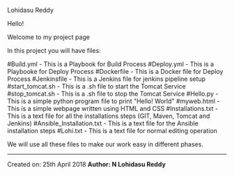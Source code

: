 Lohidasu Reddy

Hello!

Welcome to my project page

In this project you will have files: 

#Build.yml                    - This is a Playbook for Build Process
#Deploy.yml                   - This is a Playbooke for Deploy Process 
#Dockerfile                   - This is a Docker file for Deploy Process
#Jenkinsfile                  - This is a Jenkins file for jenkins pipeline setup
#start_tomcat.sh              - This is a .sh file to start the Tomcat Service
#stop_tomcat.sh               - This is a .sh file to stop the Tomcat Service
#Hello.py                     - This is a simple python program file to print "Hello! World"
#myweb.html                   - This is a simple webpage written using HTML and CSS
#Installations.txt            - This is a text file for all the installations steps (GIT, Maven, Tomcat and Jenkins)
#Ansible_Installation.txt     - This is a text file for the Ansible installation steps
#Lohi.txt                     - This is a text file for normal editing operation

We will use all these files to make our work easy in different phases.

---------------------------------------------------------------------------------------------------------------------------------------
Created on: 25th April 2018                                                                                   <b>Author: N Lohidasu Reddy</b>
